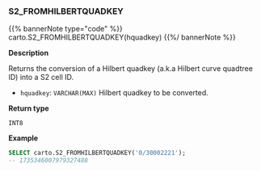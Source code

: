 ### S2_FROMHILBERTQUADKEY

{{% bannerNote type="code" %}}
carto.S2_FROMHILBERTQUADKEY(hquadkey)
{{%/ bannerNote %}}

**Description**

Returns the conversion of a Hilbert quadkey (a.k.a Hilbert curve quadtree ID) into a S2 cell ID.

* `hquadkey`: `VARCHAR(MAX)` Hilbert quadkey to be converted.

**Return type**

`INT8`

**Example**

```sql
SELECT carto.S2_FROMHILBERTQUADKEY('0/30002221');
-- 1735346007979327488
```
